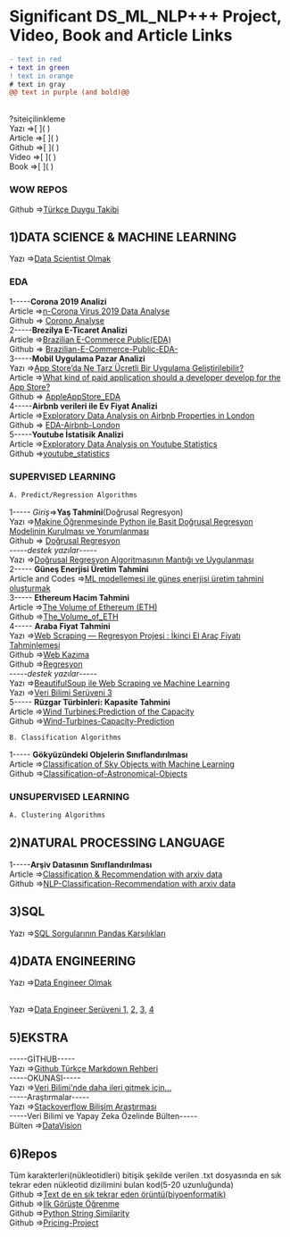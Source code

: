 # Significant DS_ML_NLP+++ Project, Video, Book and Article Links
```diff
- text in red
+ text in green
! text in orange
# text in gray
@@ text in purple (and bold)@@
```
<br>
?siteiçilinkleme

  <br>
Yazı =>[     ]( ) <br>
Article =>[     ]( ) <br>
Github =>[     ]( ) <br>
Video =>[     ]( ) <br>
Book =>[     ]( ) <br>


### WOW REPOS
Github =>[Türkçe Duygu Takibi](https://github.com/akoksal/Turkce-Duygu-Takibi) <br>





## 1)DATA SCIENCE & MACHINE LEARNING
Yazı =>[Data Scientist Olmak](https://zekeriyabesiroglu.com/2017/04/08/data-scientist-nedir-nasil-data-scientist-olunur-data-scientist-olmak-icin-ogrenilmesi-gerekenler/) <br>

### EDA
1-----**Corona 2019 Analizi** <br>
Article =>[n-Corona Virus 2019 Data Analyse](https://medium.com/@parlak.deniss/n-corona-virus-2019-data-analyse-eda-1a3d470ca5f8) <br>
Github  => [Corono Analyse](https://github.com/denizparlak1/datascience-project/tree/master/project-1)
<br>
2-----**Brezilya E-Ticaret Analizi** <br>
Article =>[Brazilian E-Commerce Public(EDA)](https://medium.com/analytics-vidhya/brazilian-e-commerce-public-eda-b8d02edd9aaf) <br>
Github  => [Brazilian-E-Commerce-Public-EDA-](https://github.com/yamenkaba/Brazilian-E-Commerce-Public-EDA-)
<br>
3-----**Mobil Uygulama Pazar Analizi** <br>
Yazı =>[App Store’da Ne Tarz Ücretli Bir Uygulama Geliştirilebilir?](https://medium.com/@foreverflash95/eda-app-storeda-ne-tarz-%C3%BCcretli-bir-uygulama-geli%C5%9Ftirilebilir-363cb0fa83a4) <br>
Article =>[What kind of paid application should a developer develop for the App Store?](https://medium.com/@foreverflash95/eda-project-what-kind-of-paid-application-should-a-developer-develop-for-the-app-store-c98fcbc8111f) <br>
Github  => [AppleAppStore_EDA](https://github.com/aybukemeydan/AppleAppStore_EDA)
<br>
4-----**Airbnb verileri ile Ev Fiyat Analizi** <br>
Article =>[Exploratory Data Analysis on Airbnb Properties in London](https://medium.com/analytics-vidhya/exploratory-data-analysis-on-airbnb-properties-in-london-39eb80da6d15) <br>
Github  => [EDA-Airbnb-London](https://github.com/yalinyener/EDA-Airbnb-London)
<br>
5-----**Youtube İstatisik Analizi** <br>
Article =>[Exploratory Data Analysis on Youtube Statistics](https://medium.com/analytics-vidhya/exploratory-data-analysis-on-youtube-statistics-717bb9e5b745) <br>
Github =>[youtube_statistics](https://github.com/alpercakr/youtube_statistics) <br>
### SUPERVISED LEARNING
```diff
A. Predict/Regression Algorithms
```

1----- _Giriş_=>**Yaş Tahmini**(Doğrusal Regresyon)<br>
Yazı =>[Makine Öğrenmesinde Python ile Basit Doğrusal Regresyon Modelinin Kurulması ve Yorumlanması](https://medium.com/@yigitsener/makine-%C3%B6%C4%9Frenmesinde-python-ile-basit-do%C4%9Frusal-regresyon-modelinin-kurulmas%C4%B1-ve-yorumlanmas%C4%B1-4cf918e1adf) <br>
Github  => [Doğrusal Regresyon](https://github.com/yigitsener/machine-learning/tree/master/regression)
<br>
-----_destek yazılar_-----
<br>
Yazı =>[Doğrusal Regresyon Algoritmasının Mantığı ve Uygulanması](https://medium.com/batech/do%C4%9Frusal-regresyon-algoritmas%C4%B1n%C4%B1n-mant%C4%B1%C4%9F%C4%B1-ve-uygulanmas%C4%B1-e65a86f806fd) <br>
2----- **Güneş Enerjisi Üretim Tahmini** <br>
Article and Codes =>[ML modellemesi ile güneş enerjisi üretim tahmini oluşturmak](https://baylarov.blogspot.com/2020/03/gunes-enerjisi-uretim-tahmini.html) <br>
3----- **Ethereum Hacim Tahmini** <br>
Article =>[The Volume of Ethereum (ETH)](https://medium.com/@yagmurbali/the-volume-of-ethereum-eth-af723d98223a) <br>
Github =>[The_Volume_of_ETH](https://github.com/yagmurbali/The_Volume_of_ETH) <br>
4----- **Araba Fiyat Tahmini** <br>
Yazı =>[Web Scraping — Regresyon Projesi : İkinci El Araç Fiyatı Tahminlemesi](https://medium.com/@mervehoroz14/web-scraping-regresyon-projesi-i%CC%87kinci-el-ara%C3%A7-fiyat%C4%B1-tahminlemesi-2d6706500572) <br>
Github =>[Web Kazıma](https://github.com/MerveHoroz/BeautifulSoup-WebScraping) <br>
Github =>[Regresyon](https://github.com/MerveHoroz/RegressionProject-PredictingUsedCarPrice) <br>
-----_destek yazılar_----- <br>
Yazı =>[BeautifulSoup ile Web Scraping ve Machine Learning](https://medium.com/@snnderya/beautifulsoup-ile-web-scraping-ve-machine-learning-6cc98defb2dc) <br>
Yazı =>[Veri Bilimi Serüveni 3](https://medium.com/@yunusyarba/veri-bilimi-ser%C3%BCveni-3-187fe19c3fcd) <br>
5----- **Rüzgar Türbinleri: Kapasite Tahmini** <br>
Article =>[Wind Turbines:Prediction of the Capacity](https://medium.com/datadriveninvestor/wind-turbines-predicton-of-the-capacity-97afbd2f1898) <br>
Github =>[Wind-Turbines-Capacity-Prediction](https://github.com/alpercakr/Wind-Turbines-Capacity-Prediction) <br>







```diff
B. Classification Algorithms
```
1----- **Gökyüzündeki Objelerin Sınıflandırılması** <br>
Article =>[Classification of Sky Objects with Machine Learning](https://towardsdatascience.com/classification-of-sky-objects-with-machine-learning-be4b05816690) <br>
Github =>[Classification-of-Astronomical-Objects](https://github.com/alpercakr/Classification-of-Astronomical-Objects/blob/master/sdss-classification.ipynb) <br>





### UNSUPERVISED LEARNING
```diff
A. Clustering Algorithms
```

## 2)NATURAL PROCESSING LANGUAGE
1-----**Arşiv Datasının Sınıflandırılması** <br>
Article =>[Classification & Recommendation with arxiv data](https://towardsdatascience.com/nlp-classification-recommendation-project-cae5623ccaae) <br>
Github =>[NLP-Classification-Recommendation with arxiv data](https://github.com/alpercakr/NLP-Classification-Recommendation-Project) <br>
## 3)SQL
Yazı =>[SQL Sorgularının Pandas Karşılıkları](https://medium.com/kodluyoruz/sql-sorgular%C4%B1n%C4%B1n-pandas-kar%C5%9F%C4%B1l%C4%B1klar%C4%B1-a6b5cf771dbe) <br>


## 4)DATA ENGINEERING
Yazı =>[Data Engineer Olmak](https://zekeriyabesiroglu.com/2019/07/30/data-engineer-kimdir-nasil-data-engineer-olunur-bir-data-engineer-kariyer-plani-nasil-olmalidir/) <br>
<br>


Yazı =>[Data Engineer Serüveni 1,](https://medium.com/@yunusyarba/data-engineer-ser%C3%BCveni-1-8ac7acd11821) 
[2,](https://medium.com/@yunusyarba/data-engineer-ser%C3%BCveni-2-39cc97cf8e60)
[3,](https://medium.com/@yunusyarba/data-engineer-ser%C3%BCveni-3-438b4e51acd3)
[4](https://medium.com/@yunusyarba/data-engineer-ser%C3%BCveni-4-454b70b1f5fa) 


## 5)EKSTRA
-----GİTHUB----- <br>
Yazı =>[Github Türkçe Markdown Rehberi](https://medium.com/deep-learning-turkiye/t%C3%BCrk%C3%A7e-markdown-rehberi-61779d2e2a96) <br>
-----OKUNASI----- <br>
Yazı =>[Veri Bilimi'nde daha ileri gitmek için...](https://blog.cobanov.xyz/ihtiyaclar-listesi) <br>
-----Araştırmalar----- <br>
Yazı =>[Stackoverflow Bilişim Araştırması](https://insights.stackoverflow.com/survey/2020) <br>
-----Veri Bilimi ve Yapay Zeka Özelinde Bülten----- <br>
Bülten =>[DataVision](https://www.datasciencearth.com/?s=datavision) <br>


## 6)Repos
Tüm karakterleri(nükleotidleri) bitişik şekilde verilen .txt dosyasında en sık tekrar eden nükleotid dizilimini bulan kod(5-20 uzunluğunda)<br> 
Github =>[Text de en sık tekrar eden örüntü(biyoenformatik)](https://github.com/canklot/OriFinder) <br> 
Github =>[İlk Görüşte Öğrenme](https://github.com/cagbal/cagatay_youtube/blob/master/ilk_goruste_ogrenme.ipynb) <br> 
Github =>[Python String Similarity](https://github.com/luozhouyang/python-string-similarity#levenshtein) <br> 
Github =>[Pricing-Project](https://github.com/oguzerdo/Pricing-Project/blob/main/Pricing%20Project.ipynb) <br>


